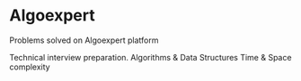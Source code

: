 # Algoexpert
Problems solved on Algoexpert platform

Technical interview preparation.
Algorithms & Data Structures
Time & Space complexity
